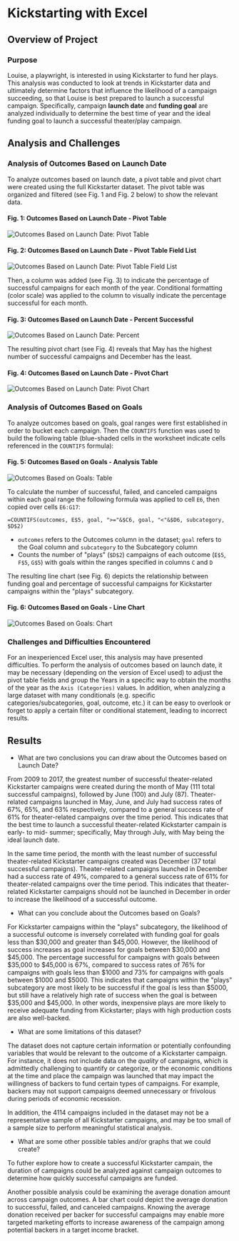 # Kickstarting with Excel

## Overview of Project

### Purpose

Louise, a playwright, is interested in using Kickstarter to fund her plays. This analysis was conducted to look at trends in Kickstarter data and ultimately determine factors that influence the likelihood of a campaign succeeding, so that Louise is best prepared to launch a successful campaign. Specifically, campaign **launch date** and **funding goal** are analyzed individually to determine the best time of year and the ideal funding goal to launch a successful theater/play campaign.

## Analysis and Challenges

### Analysis of Outcomes Based on Launch Date

To analyze outcomes based on launch date, a pivot table and pivot chart were created using the full Kickstarter dataset. The pivot table was organized and filtered (see Fig. 1 and Fig. 2 below) to show the relevant data.

#### Fig. 1: Outcomes Based on Launch Date - Pivot Table

![Outcomes Based on Launch Date: Pivot Table](https://github.com/amberteets/kickstarter-analysis/blob/main/Analysis_Screenshots/Outcomes_vs_Launch_pivot.png)

#### Fig. 2: Outcomes Based on Launch Date - Pivot Table Field List

![Outcomes Based on Launch Date: Pivot Table Field List](https://github.com/amberteets/kickstarter-analysis/blob/main/Analysis_Screenshots/Outcomes_vs_Launch_pivot_fields.png)

Then, a column was added (see Fig. 3) to indicate the percentage of successful campaigns for each month of the year. Conditional formatting (color scale) was applied to the column to visually indicate the percentage successful for each month.

#### Fig. 3: Outcomes Based on Launch Date - Percent Successful

![Outcomes Based on Launch Date: Percent](https://github.com/amberteets/kickstarter-analysis/blob/main/Analysis_Screenshots/Outcomes_vs_Launch_Date_Percent.png)

The resulting pivot chart (see Fig. 4) reveals that May has the highest number of successful campaigns and December has the least.

#### Fig. 4: Outcomes Based on Launch Date - Pivot Chart

![Outcomes Based on Launch Date: Pivot Chart](https://github.com/amberteets/kickstarter-analysis/blob/main/Resources/Theater_Outcomes_vs_Launch.png)

### Analysis of Outcomes Based on Goals

To analyze outcomes based on goals, goal ranges were first established in order to bucket each campaign. Then the `COUNTIFS` function was used to build the following table (blue-shaded cells in the worksheet indicate cells referenced in the `COUNTIFS` formula):

#### Fig. 5: Outcomes Based on Goals - Analysis Table

![Outcomes Based on Goals: Table](https://github.com/amberteets/kickstarter-analysis/blob/main/Analysis_Screenshots/Outcomes_vs_Goal_Full.png)

To calculate the number of successful, failed, and canceled campaigns within each goal range the following formula was applied to cell `E6`, then copied over cells `E6:G17`:

`=COUNTIFS(outcomes, E$5, goal, ">="&$C6, goal, "<"&$D6, subcategory, $D$2)`
* `outcomes` refers to the Outcomes column in the dataset; `goal` refers to the Goal column and `subcategory` to the Subcategory column
* Counts the number of "plays" (`$D$2`) campaigns of each outcome (`E$5`, `F$5`, `G$5`) with goals within the ranges specified in columns `C` and `D`

The resulting line chart (see Fig. 6) depicts the relationship between funding goal and percentage of successful campaigns for Kickstarter campaigns within the "plays" subcategory.

#### Fig. 6: Outcomes Based on Goals - Line Chart

![Outcomes Based on Goals: Chart](https://github.com/amberteets/kickstarter-analysis/blob/main/Resources/Outcomes_vs_Goals.png)

### Challenges and Difficulties Encountered

For an inexperienced Excel user, this analysis may have presented difficulties. To perform the analysis of outcomes based on launch date, it may be necessary (depending on the version of Excel used) to adjust the pivot table fields and group the Years in a specific way to obtain the months of the year as the `Axis (Categories)` values. In addition, when analyzing a large dataset with many conditionals (e.g. specific categories/subcategories, goal, outcome, etc.) it can be easy to overlook or forget to apply a certain filter or conditional statement, leading to incorrect results. 

## Results

- What are two conclusions you can draw about the Outcomes based on Launch Date?

From 2009 to 2017, the greatest number of successful theater-related Kickstarter campaigns were created during the month of May (111 total successful campaigns), followed by June (100) and July (87). Theater-related campaigns launched in May, June, and July had success rates of 67%, 65%, and 63% respectively, compared to a general success rate of 61% for theater-related campaigns over the time period. This indicates that the best time to launch a successful theater-related Kickstarter campain is early- to mid- summer; specifically, May through July, with May being the ideal launch date.

In the same time period, the month with the least number of successful theater-related Kickstarter campaigns created was December (37 total successful campaigns). Theater-related campaigns launched in December had a success rate of 49%, compared to a general success rate of 61% for theater-related campaigns over the time period. This indicates that theater-related Kickstarter campaigns should not be launched in December in order to increase the likelihood of a successful outcome.

- What can you conclude about the Outcomes based on Goals?

For Kickstarter campaigns within the "plays" subcategory, the likelihood of a successful outcome is inversely correlated with funding goal for goals less than $30,000 and greater than $45,000. However, the likelihood of success increases as goal increases for goals between $30,000 and $45,000. The percentage successful for campaigns with goals between $35,000 to $45,000 is 67%, compared to success rates of 76% for campaigns with goals less than $1000 and 73% for campaigns with goals between $1000 and $5000. This indicates that campaigns within the "plays" subcategory are most likely to be successful if the goal is less than $5000, but still have a relatively high rate of success when the goal is between $35,000 and $45,000. In other words, inexpensive plays are more likely to receive adequate funding from Kickstarter; plays with high production costs are also well-backed.

- What are some limitations of this dataset?

The dataset does not capture certain information or potentially confounding variables that would be relevant to the outcome of a Kickstarter campaign. For instance, it does not include data on the *quality* of campaigns, which is admittedly challenging to quantify or categorize, or the economic conditions at the time and place the campaign was launched that may impact the willingness of backers to fund certain types of campaigns. For example, backers may not support campaigns deemed unnecessary or frivolous during periods of economic recession.

In addition, the 4114 campaigns included in the dataset may not be a representative sample of all Kickstarter campaigns, and may be too small of a sample size to perform meaningful statistical analysis.

- What are some other possible tables and/or graphs that we could create?

To futher explore how to create a successful Kickstarter campain, the duration of campaigns could be analyzed against campaign outcomes to determine how quickly successful campaigns are funded. 

Another possible analysis could be examining the average donation amount across campaign outcomes. A bar chart could depict the average donation to successful, failed, and canceled campaigns. Knowing the average donation received per backer for successful campaigns may enable more targeted marketing efforts to increase awareness of the campaign among potential backers in a target income bracket.
